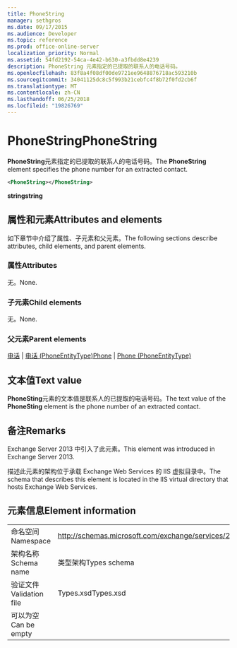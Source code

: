 ```yaml
---
title: PhoneString
manager: sethgros
ms.date: 09/17/2015
ms.audience: Developer
ms.topic: reference
ms.prod: office-online-server
localization_priority: Normal
ms.assetid: 54fd2192-54ca-4e42-b630-a3fbdd8e4239
description: PhoneString 元素指定的已提取的联系人的电话号码。
ms.openlocfilehash: 83f8a4f08df00de9721ee9648876718ac593210b
ms.sourcegitcommit: 34041125dc8c5f993b21cebfc4f8b72f0fd2cb6f
ms.translationtype: MT
ms.contentlocale: zh-CN
ms.lasthandoff: 06/25/2018
ms.locfileid: "19826769"
---
```

# <a name="phonestring"></a><span data-ttu-id="f6d6e-103">PhoneString</span><span class="sxs-lookup"><span data-stu-id="f6d6e-103">PhoneString</span></span>

<span data-ttu-id="f6d6e-104">**PhoneString**元素指定的已提取的联系人的电话号码。</span><span class="sxs-lookup"><span data-stu-id="f6d6e-104">The **PhoneString** element specifies the phone number for an extracted contact.</span></span> 
  
```XML
<PhoneString></PhoneString>
```

 <span data-ttu-id="f6d6e-105">**string**</span><span class="sxs-lookup"><span data-stu-id="f6d6e-105">**string**</span></span>
## <a name="attributes-and-elements"></a><span data-ttu-id="f6d6e-106">属性和元素</span><span class="sxs-lookup"><span data-stu-id="f6d6e-106">Attributes and elements</span></span>

<span data-ttu-id="f6d6e-107">如下章节中介绍了属性、子元素和父元素。</span><span class="sxs-lookup"><span data-stu-id="f6d6e-107">The following sections describe attributes, child elements, and parent elements.</span></span>
  
### <a name="attributes"></a><span data-ttu-id="f6d6e-108">属性</span><span class="sxs-lookup"><span data-stu-id="f6d6e-108">Attributes</span></span>

<span data-ttu-id="f6d6e-109">无。</span><span class="sxs-lookup"><span data-stu-id="f6d6e-109">None.</span></span>
  
### <a name="child-elements"></a><span data-ttu-id="f6d6e-110">子元素</span><span class="sxs-lookup"><span data-stu-id="f6d6e-110">Child elements</span></span>

<span data-ttu-id="f6d6e-111">无。</span><span class="sxs-lookup"><span data-stu-id="f6d6e-111">None.</span></span>
  
### <a name="parent-elements"></a><span data-ttu-id="f6d6e-112">父元素</span><span class="sxs-lookup"><span data-stu-id="f6d6e-112">Parent elements</span></span>

<span data-ttu-id="f6d6e-113">[电话](phone.md) | [电话 (PhoneEntityType)](phone-phoneentitytype.md)</span><span class="sxs-lookup"><span data-stu-id="f6d6e-113">[Phone](phone.md) | [Phone (PhoneEntityType)](phone-phoneentitytype.md)</span></span>
  
## <a name="text-value"></a><span data-ttu-id="f6d6e-114">文本值</span><span class="sxs-lookup"><span data-stu-id="f6d6e-114">Text value</span></span>

<span data-ttu-id="f6d6e-115">**PhoneSting**元素的文本值是联系人的已提取的电话号码。</span><span class="sxs-lookup"><span data-stu-id="f6d6e-115">The text value of the **PhoneSting** element is the phone number of an extracted contact.</span></span> 
  
## <a name="remarks"></a><span data-ttu-id="f6d6e-116">备注</span><span class="sxs-lookup"><span data-stu-id="f6d6e-116">Remarks</span></span>

<span data-ttu-id="f6d6e-117">Exchange Server 2013 中引入了此元素。</span><span class="sxs-lookup"><span data-stu-id="f6d6e-117">This element was introduced in Exchange Server 2013.</span></span>
  
<span data-ttu-id="f6d6e-118">描述此元素的架构位于承载 Exchange Web Services 的 IIS 虚拟目录中。</span><span class="sxs-lookup"><span data-stu-id="f6d6e-118">The schema that describes this element is located in the IIS virtual directory that hosts Exchange Web Services.</span></span>
  
## <a name="element-information"></a><span data-ttu-id="f6d6e-119">元素信息</span><span class="sxs-lookup"><span data-stu-id="f6d6e-119">Element information</span></span>

|||
|:-----|:-----|
|<span data-ttu-id="f6d6e-120">命名空间</span><span class="sxs-lookup"><span data-stu-id="f6d6e-120">Namespace</span></span>  <br/> |http://schemas.microsoft.com/exchange/services/2006/types  <br/> |
|<span data-ttu-id="f6d6e-121">架构名称</span><span class="sxs-lookup"><span data-stu-id="f6d6e-121">Schema name</span></span>  <br/> |<span data-ttu-id="f6d6e-122">类型架构</span><span class="sxs-lookup"><span data-stu-id="f6d6e-122">Types schema</span></span>  <br/> |
|<span data-ttu-id="f6d6e-123">验证文件</span><span class="sxs-lookup"><span data-stu-id="f6d6e-123">Validation file</span></span>  <br/> |<span data-ttu-id="f6d6e-124">Types.xsd</span><span class="sxs-lookup"><span data-stu-id="f6d6e-124">Types.xsd</span></span>  <br/> |
|<span data-ttu-id="f6d6e-125">可以为空</span><span class="sxs-lookup"><span data-stu-id="f6d6e-125">Can be empty</span></span>  <br/> ||
   

